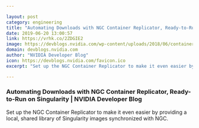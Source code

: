 ```yaml
---

layout: post
category: engineering
title: "Automating Downloads with NGC Container Replicator, Ready-to-Run on Singularity"
date: 2019-06-20 13:00:57
link: https://vrhk.co/2ZDGIE2
image: https://devblogs.nvidia.com/wp-content/uploads/2018/06/container_hero_1.jpg
domain: devblogs.nvidia.com
author: "NVIDIA Developer Blog"
icon: https://devblogs.nvidia.com/favicon.ico
excerpt: "Set up the NGC Container Replicator to make it even easier by providing a local, shared library of Singularity images synchronized with NGC."

---
```


### Automating Downloads with NGC Container Replicator, Ready-to-Run on Singularity | NVIDIA Developer Blog

Set up the NGC Container Replicator to make it even easier by providing a local, shared library of Singularity images synchronized with NGC.